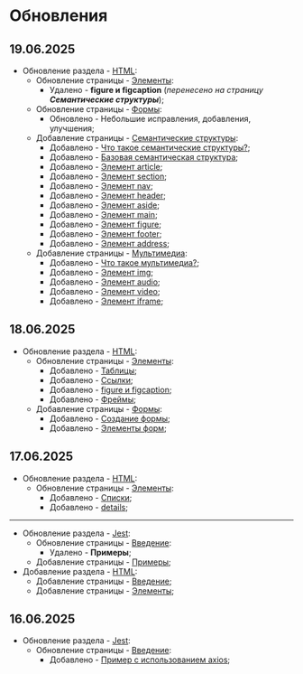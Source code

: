# Обновления

## 19.06.2025

- Обновление раздела - [HTML](/html/page_001):
    - Обновление страницы - [Элементы](/html/page_002):
        - Удалено - **figure и figcaption** (_перенесено на страницу **Семантические структуры**_);
    - Обновление страницы - [Формы](/html/page_003):
        - Обновлено - Небольшие исправления, добавления, улучшения;
    - Добавление страницы - [Семантические структуры](/html/page_004):
        - Добавлено - [Что такое семантические структуры?](/html/page_004.html#что-такое-семантические-структуры);
        - Добавлено - [Базовая семантическая структура](/html/page_004.html#базовая-семантическая-структура);
        - Добавлено - [Элемент article](/html/page_004.html#элемент-article);
        - Добавлено - [Элемент section](/html/page_004.html#элемент-section);
        - Добавлено - [Элемент nav](/html/page_004.html#элемент-nav);
        - Добавлено - [Элемент header](/html/page_004.html#элемент-header);
        - Добавлено - [Элемент aside](/html/page_004.html#элемент-aside);
        - Добавлено - [Элемент main](/html/page_004.html#элемент-main);
        - Добавлено - [Элемент figure](/html/page_004.html#элемент-figure);
        - Добавлено - [Элемент footer](/html/page_004.html#элемент-footer);
        - Добавлено - [Элемент address](/html/page_004.html#элемент-address);
    - Добавление страницы - [Мультимедиа](/html/page_005):
        - Добавлено - [Что такое мультимедиа?](/html/page_005.html#что-такое-мультимедиа);
        - Добавлено - [Элемент img](/html/page_005.html#элемент-img);
        - Добавлено - [Элемент audio](/html/page_005.html#элемент-audio);
        - Добавлено - [Элемент video](/html/page_005.html#элемент-video);
        - Добавлено - [Элемент iframe](/html/page_005.html#элемент-iframe);

## 18.06.2025

- Обновление раздела - [HTML](/html/page_001):
    - Обновление страницы - [Элементы](/html/page_002):
        - Добавлено - [Таблицы](/html/page_002.html#%D1%82%D0%B0%D0%B1%D0%BB%D0%B8%D1%86%D1%8B);
        - Добавлено - [Ссылки](/html/page_002.html#%D1%81%D1%81%D1%8B%D0%BB%D0%BA%D0%B8);
        - Добавлено - [figure и figcaption](/html/page_002.html#figure-%D0%B8-figcaption);
        - Добавлено - [Фреймы](/html/page_002.html#фреимы);
    - Добавление страницы - [Формы](/html/page_003):
        - Добавлено - [Создание формы](/html/page_003.html#создание-формы);
        - Добавлено - [Элементы форм](/html/page_003.html#элементы-форм);

## 17.06.2025

- Обновление раздела - [HTML](/html/page_001):
    - Обновление страницы - [Элементы](/html/page_002):
        - Добавлено - [Списки](/html/page_002.html#%D1%81%D0%BF%D0%B8%D1%81%D0%BA%D0%B8);
        - Добавлено - [details](/html/page_002.html#details);

---

- Обновление раздела - [Jest](/jest/page_001):
    - Обновление страницы - [Введение](/jest/page_001):
        - Удалено - **Примеры**;
    - Добавление страницы - [Примеры](/jest/page_002);
- Добавление раздела - [HTML](/html/page_001):
    - Добавление страницы - [Введение](/html/page_001);
    - Добавление страницы - [Элементы](/html/page_002);

## 16.06.2025

- Обновление раздела - [Jest](/jest/page_001):
    - Обновление страницы - [Введение](/jest/page_001):
        - Добавлено - [Пример с использованием axios](/jest/page_001.html#пример-с-использованием-axios);
